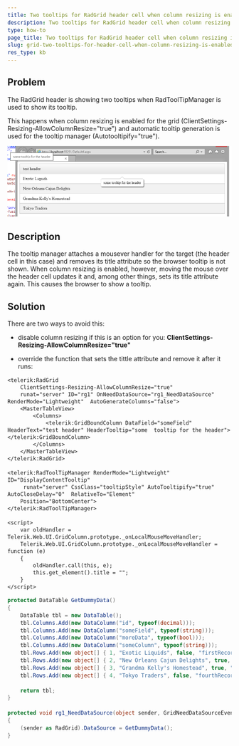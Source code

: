 ```yaml
---
title: Two tooltips for RadGrid header cell when column resizing is enabled
description: Two tooltips for RadGrid header cell when column resizing is enabled. Check it now!
type: how-to
page_title: Two tooltips for RadGrid header cell when column resizing is enabled
slug: grid-two-tooltips-for-header-cell-when-column-resizing-is-enabled
res_type: kb
---
```


## Problem

The RadGrid header is showing two tooltips when RadToolTipManager is used to show its tooltip.

This happens when column resizing is enabled for the grid (ClientSettings-Resizing-AllowColumnResize="true") and automatic tooltip generation is used for the tooltip manager (Autotooltipify="true").

![double-header-tooltip](images/grid-two-tooltips-for-header-cell-when-column-resizing-is-enabled.png)

## Description

The tooltip manager attaches a mousever handler for the target (the header cell in this case) and removes its title attribute so the browser tooltip is not shown. When column resizing is enabled, however, moving the mouse over the header cell updates it and, among other things, sets its title attribute again. This causes the browser to show a tooltip.

## Solution

There are two ways to avoid this:
 - disable column resizing if this is an option for you: **ClientSettings-Resizing-AllowColumnResize="true"**
 
 - override the function that sets the tittle attribute and remove it after it runs:  

 ````ASPX
 <telerik:RadGrid
     ClientSettings-Resizing-AllowColumnResize="true"
     runat="server" ID="rg1" OnNeedDataSource="rg1_NeedDataSource" RenderMode="Lightweight"  AutoGenerateColumns="false">
     <MasterTableView>
         <Columns>
             <telerik:GridBoundColumn DataField="someField" HeaderText="test header" HeaderTooltip="some  tooltip for the header"></telerik:GridBoundColumn>
         </Columns>
     </MasterTableView>
 </telerik:RadGrid>
 
 <telerik:RadToolTipManager RenderMode="Lightweight" ID="DisplayContentTooltip"
      runat="server" CssClass="tooltipStyle" AutoTooltipify="true" AutoCloseDelay="0"  RelativeTo="Element"
     Position="BottomCenter">
 </telerik:RadToolTipManager>
  
 <script>
     var oldHandler = Telerik.Web.UI.GridColumn.prototype._onLocalMouseMoveHandler;
     Telerik.Web.UI.GridColumn.prototype._onLocalMouseMoveHandler = function (e)
     {
         oldHandler.call(this, e);
         this.get_element().title = "";
     }
 </script>
 ````

 ````C#
 protected DataTable GetDummyData()
 {
     DataTable tbl = new DataTable();
     tbl.Columns.Add(new DataColumn("id", typeof(decimal)));
     tbl.Columns.Add(new DataColumn("someField", typeof(string)));
     tbl.Columns.Add(new DataColumn("moreData", typeof(bool)));
     tbl.Columns.Add(new DataColumn("someColumn", typeof(string)));
     tbl.Rows.Add(new object[] { 1, "Exotic Liquids", false, "firstRecord4" });
     tbl.Rows.Add(new object[] { 2, "New Orleans Cajun Delights", true, "secondRecord4" });
     tbl.Rows.Add(new object[] { 3, "Grandma Kelly's Homestead", true, "thirdRecord4" });
     tbl.Rows.Add(new object[] { 4, "Tokyo Traders", false, "fourthRecord4" });
  
     return tbl;
 }
  
 protected void rg1_NeedDataSource(object sender, GridNeedDataSourceEventArgs e)
 {
     (sender as RadGrid).DataSource = GetDummyData();
 }
 ````

 